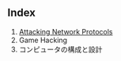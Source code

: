 ## Index
  1. [Attacking Network Protocols](./AttackingNetworkProtocols/index.md)
  2. Game Hacking
  3. コンピュータの構成と設計
